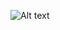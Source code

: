 
![Alt text](https://images.unsplash.com/photo-1707494750832-48a457145d12?q=80&w=689&auto=format&fit=crop&ixlib=rb-4.0.3&ixid=M3wxMjA3fDB8MHxwaG90by1wYWdlfHx8fGVufDB8fHx8fA%3D%3D)
